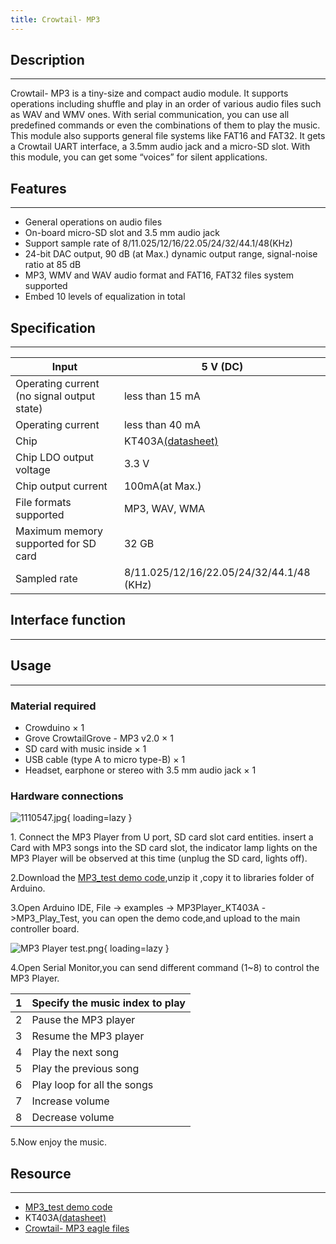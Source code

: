 ```yaml
---
title: Crowtail- MP3
---
```


## Description
-----------

Crowtail- MP3 is a tiny-size and compact audio module. It supports operations including shuffle and play in an order of various audio files such as WAV and WMV ones. With serial communication, you can use all predefined commands or even the combinations of them to play the music. This module also supports general file systems like FAT16 and FAT32. It gets a Crowtail UART interface, a 3.5mm audio jack and a micro-SD slot. With this module, you can get some “voices” for silent applications.

## Features
--------

- General operations on audio files
- On-board micro-SD slot and 3.5 mm audio jack
- Support sample rate of 8/11.025/12/16/22.05/24/32/44.1/48(KHz)
- 24-bit DAC output, 90 dB (at Max.) dynamic output range, signal-noise ratio at 85 dB
- MP3, WMV and WAV audio format and FAT16, FAT32 files system supported
- Embed 10 levels of equalization in total

## Specification
-------------

| Input | 5 V (DC) |
|---|---|
| Operating current (no signal output state) | less than 15 mA |
| Operating current | less than 40 mA |
| Chip | KT403A[(datasheet)](./files/KT403-pdf.md) |
| Chip LDO output voltage | 3.3 V |
| Chip output current | 100mA(at Max.) |
| File formats supported | MP3, WAV, WMA |
| Maximum memory supported for SD card | 32 GB |
| Sampled rate | 8/11.025/12/16/22.05/24/32/44.1/48 (KHz) |

## Interface function
------------------

## Usage
-----

### **Material required**

- Crowduino × 1
- Grove CrowtailGrove - MP3 v2.0 × 1
- SD card with music inside × 1
- USB cable (type A to micro type-B) × 1
- Headset, earphone or stereo with 3.5 mm audio jack × 1

### **Hardware connections**

![1110547.jpg](https://wiki.elecrow.com/images/thumb/f/ff/1110547.jpg/400px-1110547.jpg){ loading=lazy }

1\. Connect the MP3 Player from U port, SD card slot card entities. insert a Card with MP3 songs into the SD card slot, the indicator lamp lights on the MP3 Player will be observed at this time (unplug the SD card, lights off).

2.Download the [MP3\_test demo code](./files/MP3Player-KT403A-zip.md),unzip it ,copy it to libraries folder of Arduino.

3.Open Arduino IDE, File -&gt; examples -&gt; MP3Player\_KT403A -&gt;MP3\_Play\_Test, you can open the demo code,and upload to the main controller board.

![MP3 Player test.png](https://wiki.elecrow.com/images/thumb/e/e3/MP3_Player_test.png/400px-MP3_Player_test.png){ loading=lazy }

4.Open Serial Monitor,you can send different command (1~8) to control the MP3 Player.

| 1 | Specify the music index to play |
|---|---|
| 2 | Pause the MP3 player |
| 3 | Resume the MP3 player |
| 4 | Play the next song |
| 5 | Play the previous song |
| 6 | Play loop for all the songs |
| 7 | Increase volume |
| 8 | Decrease volume |

5.Now enjoy the music.

## Resource
--------

- [MP3\_test demo code](./files/MP3Player-KT403A-zip.md)
- KT403A[(datasheet)](./files/KT403-pdf.md)
- [Crowtail- MP3 eagle files](./files/Crowtail-MP3eagle-files-zip.md)